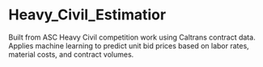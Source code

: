 # Heavy_Civil_Estimatior
Built from ASC Heavy Civil competition work using Caltrans contract data. Applies machine learning to predict unit bid prices based on labor rates, material costs, and contract volumes.

